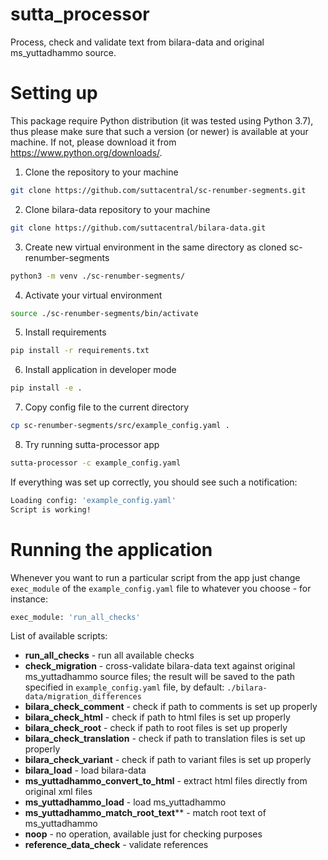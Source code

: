# sutta_processor

Process, check and validate text from bilara-data and original ms_yuttadhammo source.

# Setting up

This package require Python distribution (it was tested using Python 3.7), thus please make sure that such a version (or newer) is available at your machine. If not, please download it from https://www.python.org/downloads/.

1. Clone the repository to your machine

```bash
git clone https://github.com/suttacentral/sc-renumber-segments.git
```

2. Clone bilara-data repository to your machine

```bash
git clone https://github.com/suttacentral/bilara-data.git
```

3. Create new virtual environment in the same directory as cloned sc-renumber-segments

```bash
python3 -m venv ./sc-renumber-segments/
```

4. Activate your virtual environment

```bash
source ./sc-renumber-segments/bin/activate
```

5. Install requirements

```bash
pip install -r requirements.txt
```

6. Install application in developer mode

```bash
pip install -e .
```

7. Copy config file to the current directory

```bash
cp sc-renumber-segments/src/example_config.yaml .
```

8. Try running sutta-processor app

```bash
sutta-processor -c example_config.yaml
```

If everything was set up correctly, you should see such a notification:

```bash
Loading config: 'example_config.yaml'
Script is working!
```
# Running the application

Whenever you want to run a particular script from the app just change  `exec_module` of the `example_config.yaml` file to whatever you choose - for instance:

```bash
exec_module: 'run_all_checks'
```


List of available scripts:

- **run_all_checks** - run all available checks
- **check_migration** - cross-validate bilara-data text against original ms_yuttadhammo source files; the result will be saved to the path specified in `example_config.yaml` file, by default: `./bilara-data/migration_differences`
- **bilara_check_comment** - check if path to comments is set up properly
- **bilara_check_html** - check if path to html files is set up properly
- **bilara_check_root** - check if path to root files is set up properly
- **bilara_check_translation** - check if path to translation files is set up properly
- **bilara_check_variant** - check if path to variant files is set up properly
- **bilara_load** - load bilara-data
- **ms_yuttadhammo_convert_to_html** - extract html files directly from original xml files
- **ms_yuttadhammo_load** - load ms_yuttadhammo
- **ms_yuttadhammo_match_root_text**** - match root text of ms_yuttadhammo
- **noop** - no operation, available just for checking purposes
- **reference_data_check** - validate references
